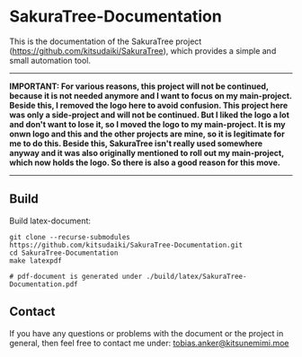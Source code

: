 # SakuraTree-Documentation


This is the documentation of the SakuraTree project (https://github.com/kitsudaiki/SakuraTree), which provides a simple and small automation tool.

---

**IMPORTANT: For various reasons, this project will not be continued, because it is not needed anymore and I want to focus on my main-project. 
Beside this, I removed the logo here to avoid confusion. This project here was only a side-project and will not be continued. But I liked the logo a lot and don't want to lose it, so I moved the logo to my main-project. It is my onwn logo and this and the other projects are mine, so it is legitimate for me to do this. Beside this, SakuraTree isn't really used somewhere anyway and it was also originally mentioned to roll out my main-project, which now holds the logo. So there is also a good reason for this move.**

---

## Build 

Build latex-document:

```
git clone --recurse-submodules https://github.com/kitsudaiki/SakuraTree-Documentation.git
cd SakuraTree-Documentation
make latexpdf 

# pdf-document is generated under ./build/latex/SakuraTree-Documentation.pdf
```

## Contact

If you have any questions or problems with the document or the project in general, then feel free to contact me under: tobias.anker@kitsunemimi.moe
